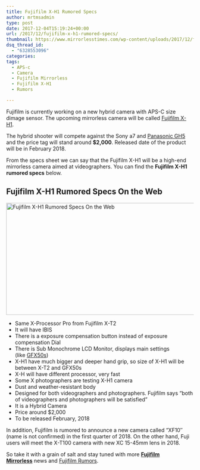 ```yaml
---
title: Fujifilm X-H1 Rumored Specs
author: mrtmsadmin
type: post
date: 2017-12-04T15:19:24+00:00
url: /2017/12/fujifilm-x-h1-rumored-specs/
thumbnail: https://www.mirrorlesstimes.com/wp-content/uploads/2017/12/fujifilm-x-h1-features.jpg
dsq_thread_id:
  - "6328553096"
categories:
tags:
  - APS-c
  - Camera
  - Fujifilm Mirrorless
  - Fujifilm X-H1
  - Rumors

---
```

Fujifilm is currently working on a new hybrid camera with APS-C size dimage sensor. The upcoming mirrorless camera will be called [Fujifilm X-H1][1].

The hybrid shooter will compete against the Sony a7 and [Panasonic GH5][2] and the price tag will stand around **$2,000**. Released date of the product will be in February 2018.

From the specs sheet we can say that the Fujifilm X-H1 will be a high-end mirrorless camera aimed at videographers. You can find the **Fujifilm X-H1 rumored specs** below.<!--more-->

## Fujifilm X-H1 Rumored Specs On the Web

[<img class="aligncenter wp-image-1501 size-full" title="Fujifilm X-H1 Rumored Specs On the Web" src="https://i1.wp.com/www.mirrorlesstimes.com/wp-content/uploads/2017/12/fujifilm-x-h1-features.jpg?resize=600%2C300&#038;ssl=1" alt="Fujifilm X-H1 Rumored Specs On the Web" width="600" height="300" srcset="https://i1.wp.com/www.mirrorlesstimes.com/wp-content/uploads/2017/12/fujifilm-x-h1-features.jpg?w=1000&ssl=1 1000w, https://i1.wp.com/www.mirrorlesstimes.com/wp-content/uploads/2017/12/fujifilm-x-h1-features.jpg?resize=470%2C235&ssl=1 470w, https://i1.wp.com/www.mirrorlesstimes.com/wp-content/uploads/2017/12/fujifilm-x-h1-features.jpg?resize=768%2C384&ssl=1 768w, https://i1.wp.com/www.mirrorlesstimes.com/wp-content/uploads/2017/12/fujifilm-x-h1-features.jpg?resize=970%2C485&ssl=1 970w" sizes="(max-width: 600px) 100vw, 600px" data-recalc-dims="1" />][3]

  * Same X-Processor Pro from Fujifilm X-T2
  * It will have IBIS
  * There is a exposure compensation button instead of exposure compensation Dial
  * There is Sub Monochrome LCD Monitor, displays main settings (like <a class="ext-link" title="" href="https://www.amazon.com/Fujifilm-GFX-50S-Mirrorless-Body/dp/B01MZARM64/?tag=mirrorlesst-20" target="_blank" rel="external nofollow noopener" data-amzn-asin="B01MZARM64">GFX50s</a>)
  * X-H1 have much bigger and deeper hand grip, so size of X-H1 will be between X-T2 and GFX50s
  * X-H will have different processor, very fast
  * Some X photographers are testing X-H1 camera
  * Dust and weather-resistant body
  * Designed for both videographers and photographers. Fujifilm says “both of videographers and photographers will be satisfied”
  * It is a Hybrid Camera
  * Price around $2,000
  * To be released February, 2018

In addition, Fujifilm is rumored to announce a new camera called “XF10″ (name is not confirmed) in the first quarter of 2018. On the other hand, Fuji users will meet the X-T100 camera with new XC 15-45mm lens in 2018.

So take it with a grain of salt and stay tuned with more [**Fujifilm Mirrorless**][4] news and <a href="https://www.dailycameranews.com/tag/fujifilm-rumors/" target="_blank" rel="noopener">Fujifilm Rumors</a>.

 [1]: https://www.mirrorlesstimes.com/tags/fujifilm-x-h1/
 [2]: https://www.mirrorlesstimes.com/2017/06/panasonic-gh5-sensor-best-performer-lineup/
 [3]: https://i1.wp.com/www.mirrorlesstimes.com/wp-content/uploads/2017/12/fujifilm-x-h1-features.jpg?ssl=1
 [4]: https://www.mirrorlesstimes.com/tags/fujifilm-mirrorless/